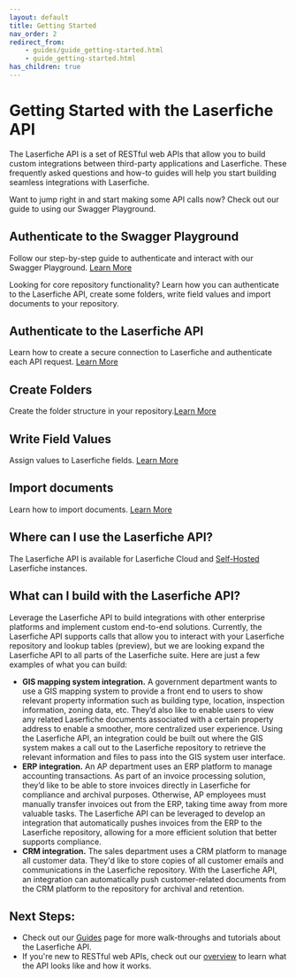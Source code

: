 ```yaml
---
layout: default
title: Getting Started
nav_order: 2
redirect_from:
    - guides/guide_getting-started.html
    - guide_getting-started.html
has_children: true
---
```

<!--Copyright (c) Laserfiche.
See LICENSE and LICENSE-CODE in the project root for license information.-->

# Getting Started with the Laserfiche API

The Laserfiche API is a set of RESTful web APIs that allow you to build custom integrations between third-party applications and Laserfiche. These frequently asked questions and how-to guides will help you start building seamless integrations with Laserfiche.

Want to jump right in and start making some API calls now? Check out our guide to using our Swagger Playground.

## Authenticate to the Swagger Playground

Follow our step-by-step guide to authenticate and interact with our Swagger Playground. [Learn More](../../api/authentication/guide_authenticating-to-the-swagger-playground/)

Looking for core repository functionality? Learn how you can authenticate to the Laserfiche API, create some folders, write field values and import documents to your repository.

## Authenticate to the Laserfiche API
Learn how to create a secure connection to Laserfiche and authenticate each API request. [Learn More](../../api/authentication/guide_authenticate-to-the-laserfiche-api/)

## Create Folders

Create the folder structure in your repository.[Learn More](../../guides/documents-and-folders/guide_creating-folders-v2/)

## Write Field Values

Assign values to Laserfiche fields. [Learn More](../../guides/metadata/guide_write-field-values-v2/)

## Import documents

Learn how to import documents. [Learn More](../../guides/documents-and-folders/guide_importing-documents/)

## Where can I use the Laserfiche API?

The Laserfiche API is available for Laserfiche Cloud and [Self-Hosted](../../api/server/) Laserfiche instances.

## What can I build with the Laserfiche API?

Leverage the Laserfiche API to build integrations with other enterprise platforms and implement custom end-to-end solutions. Currently, the Laserfiche API supports calls that allow you to interact with your Laserfiche repository and lookup tables (preview), but we are looking expand the Laserfiche API to all parts of the Laserfiche suite. Here are just a few examples of what you can build:

- **GIS mapping system integration.** A government department wants to use a GIS mapping system to provide a front end to users to show relevant property information such as building type, location, inspection information, zoning data, etc. They’d also like to enable users to view any related Laserfiche documents associated with a certain property address to enable a smoother, more centralized user experience. Using the Laserfiche API, an integration could be built out where the GIS system makes a call out to the Laserfiche repository to retrieve the relevant information and files to pass into the GIS system user interface.
- **ERP integration.** An AP department uses an ERP platform to manage accounting transactions. As part of an invoice processing solution, they’d like to be able to store invoices directly in Laserfiche for compliance and archival purposes. Otherwise, AP employees must manually transfer invoices out from the ERP, taking time away from more valuable tasks. The Laserfiche API can be leveraged to develop an integration that automatically pushes invoices from the ERP to the Laserfiche repository, allowing for a more efficient solution that better supports compliance.
- **CRM integration.** The sales department uses a CRM platform to manage all customer data. They'd like to store copies of all customer emails and communications in the Laserfiche repository. With the Laserfiche API, an integration can automatically push customer-related documents from the CRM platform to the repository for archival and retention.

## Next Steps:
- Check out our [Guides](../../guides/) page for more walk-throughs and tutorials about the Laserfiche API.
- If you're new to RESTful web APIs, check out our [overview](../../overview/guide_overview-of-the-laserfiche-api/) to learn what the API looks like and how it works.